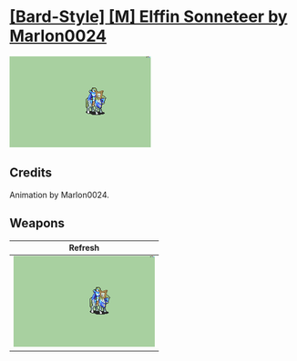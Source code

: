 # [\[Bard-Style\] \[M\] Elffin Sonneteer by Marlon0024](./)

<img src="./8.%20Refresh/Refresh_000.png" alt="[Bard-Style] [M] Elffin Sonneteer by Marlon0024 standing" />

## Credits

Animation by Marlon0024.

## Weapons


|Refresh |
|  :---: |
| <img alt="Refresh animation" src="./8.%20Refresh/Refresh.gif" /> |
